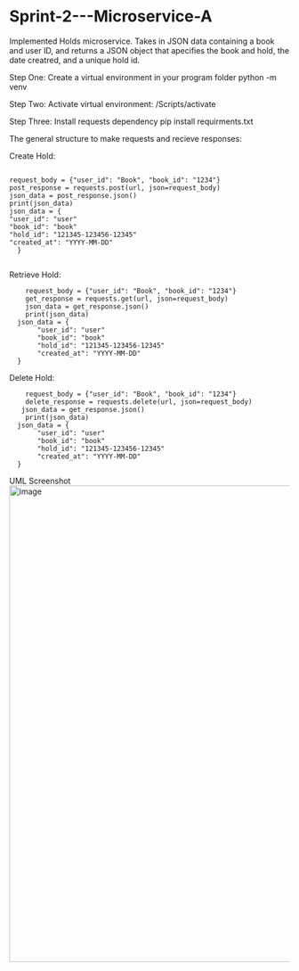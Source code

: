 # Sprint-2---Microservice-A
Implemented Holds microservice. Takes in JSON data containing a book and user ID, and returns a JSON object that apecifies the book and hold, the date creatred, and a unique hold id. 

Step One: Create a virtual environment in your program folder
python -m venv <environment name> 

Step Two: Activate virtual environment:
<environment name>/Scripts/activate

Step Three: Install requests dependency
pip install requirments.txt

The general structure to make requests and recieve responses:

Create Hold:

```

request_body = {"user_id": "Book", "book_id": "1234"} 
post_response = requests.post(url, json=request_body)
json_data = post_response.json()
print(json_data)
json_data = {
"user_id": "user"
"book_id": "book"
"hold_id": "121345-123456-12345"
"created_at": "YYYY-MM-DD"
  }
  
```

  Retrieve Hold:

  ```
      request_body = {"user_id": "Book", "book_id": "1234"} 
      get_response = requests.get(url, json=request_body) 
      json_data = get_response.json() 
      print(json_data) 
    json_data = {
         "user_id": "user"
         "book_id": "book"
         "hold_id": "121345-123456-12345"
         "created_at": "YYYY-MM-DD"
    }  

  ```


  Delete Hold:
  ```
      request_body = {"user_id": "Book", "book_id": "1234"}
      delete_response = requests.delete(url, json=request_body)
     json_data = get_response.json()
      print(json_data)
    json_data = {
         "user_id": "user"
         "book_id": "book"
         "hold_id": "121345-123456-12345"
         "created_at": "YYYY-MM-DD"
    }  
```
UML Screenshot
<img width="972" height="855" alt="image" src="https://github.com/user-attachments/assets/cf866865-c2ce-4bdb-bd7b-69c2e79de4df" />

